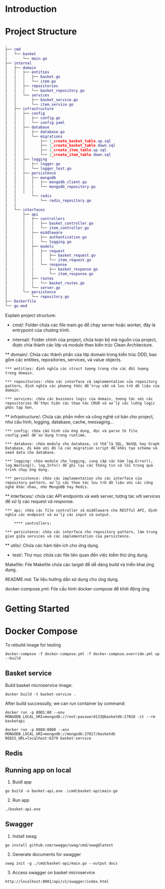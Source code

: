 # Introduction

# Project Structure
```lua
.
├── cmd
│   └── basket
│       └── main.go
├── internal
│   ├── domain
│   │   ├── entities
│   │   │   ├── basket.go
│   │   │   └── item.go
│   │   ├── repositories
│   │   │   └── basket_repository.go
│   │   └── services
│   │       ├── basket_service.go
│   │       └── item_service.go
│   ├── infrastructure
│   │   ├── config
│   │   │   ├── config.go
│   │   │   └── config.yaml
│   │   ├── database
│   │   │   ├── database.go
│   │   │   └── migrations
│   │   │       ├── 1_create_basket_table.up.sql
│   │   │       ├── 1_create_basket_table.down.sql
│   │   │       ├── 2_create_item_table.up.sql
│   │   │       └── 2_create_item_table.down.sql
│   │   ├── logging
│   │   │   ├── logger.go
│   │   │   └── logger_test.go
│   │   ├── persistence
│   │   │   ├── mongodb
│   │   │   │   ├── mongodb_client.go
│   │   │   │   └── mongodb_repository.go
│   │   │   │  
│   │       └── redis
│   │           └── redis_repository.go
│   │      
│   └── interfaces
│       ├── api
│       │   ├── controllers
│       │   │   ├── basket_controller.go
│       │   │   └── item_controller.go
│       │   ├── middleware
│       │   │   ├── authentication.go
│       │   │   └── logging.go
│       │   ├── models
│       │   │   ├── request
│       │   │   │   ├── basket_request.go
│       │   │   │   └── item_request.go
│       │   │   └── response
│       │   │       ├── basket_response.go
│       │   │       └── item_response.go
│       │   ├── routes
│       │   │   └── basket_routes.go
│       │   └── server.go
│       └── persistence
│           └── repository.go
├── Dockerfile
└── go.mod
```
Explain project structure:

* cmd/: Folder chứa các file main.go để chạy server hoặc worker, đây là entrypoint của chương trình.

* internal/: Folder chính của project, chứa toàn bộ mã nguồn của project, được chia thành các lớp và module theo kiến trúc Clean Architecture.

** domain/: Chứa các thành phần của lớp domain trong kiến trúc DDD, bao gồm các entities, repositories, services, và value objects.
    
    *** entities: định nghĩa các struct tượng trưng cho các đối tượng trong domain.

    *** repositories: chứa các interface và implementation của repository pattern, định nghĩa các phương thức để truy vấn và lưu trữ dữ liệu của domain.

    *** services: chứa các business logic của domain, tương tác với các repositories để thực hiện các thao tác CRUD và xử lý các luồng logic phức tạp hơn.

** infrastructure/: Chứa các phần mềm và công nghệ cơ bản cho project, như cấu hình, logging, database, cache, messaging...

    *** config: chứa cấu hình của ứng dụng, đọc và parse từ file config.yaml để sử dụng trong runtime.

    *** database: chứa module cho database, có thể là SQL, NoSQL hay Graph Database, đi kèm với đó là các migration script để khởi tạo schema và seed data cho database.

    *** logging: chứa module cho logging, cung cấp các hàm log.Error(), log.Warning(), log.Info() để ghi lại các thông tin và lỗi trong quá trình chạy ứng dụng.

    *** persistence: chứa các implementation cho các interface của repository pattern, xử lý các thao tác lưu trữ dữ liệu với các công nghệ khác nhau, như MongoDB hay Redis.

** interfaces/: chứa các API endpoints và web server, tương tác với services để xử lý các request và response.

    *** api: chứa các file controller và middleware cho RESTful API, định nghĩa các endpoint và xử lý các input và output.

        **** controllers:

    *** persistence: chứa các interface cho repository pattern, làm trung gian giữa services và các implementation của persistence.


** utils/: Chứa các hàm tiện ích cho ứng dụng.

* test/: Thư mục chứa các file liên quan đến việc kiểm thử ứng dụng.

Makefile: File Makefile chứa các target để dễ dàng build và triển khai ứng dụng.

README.md: Tài liệu hướng dẫn sử dụng cho ứng dụng.

docker-compose.yml: File cấu hình docker-compose để khởi động ứng


# Getting Started
# Docker Compose
To rebuild image for testing
```
docker-compose -f docker-compose.yml -f docker-compose.override.yml up --build
```

## Basket service
Build basket microservice image:
```
docker build -t basket-service .
```

After build successully, we can run container by command:
```
docker run -p 8001:80 --env MONGODB_LOCAL_URI=mongodb://root:password123@basketdb:27018 -it --rm basketapi

docker run -p 8080:8080 --env MONGODB_LOCAL_URI=mongodb://mongodb:27017/basketdb REDIS_URL=localhost:6379 basket-service
```

## Redis 

## Running app on local
1. Buidl app
```
go build -o basket-api.exe .\cmd\basket-api\main.go
```

2. Run app
```
./basket-api.exe
```

## Swagger
1. Install swag
```
go install github.com/swaggo/swag/cmd/swag@latest
```

2. Generate documents for swagger
```
swag init -g ./cmd/basket-api/main.go --output docs
```

3. Access swagger on basket microservice
```
http://localhost:8001/api/v1/swagger/index.html
```

